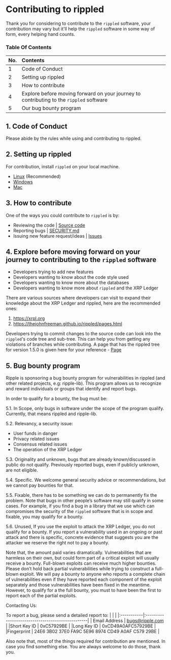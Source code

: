 # Contributing to rippled

Thank you for considering to contribute to the `rippled` software, your contribution may vary but it'll help the `rippled` software in some way of form, every helping hand counts.

### Table Of Contents

| No. | Contents |
|:-----------|:-------------------------------------------------|
| 1 | Code of Conduct |
| 2 | Setting up rippled |
| 3 | How to contribute |
| 4 | Explore before moving forward on your journey to contributing to the `rippled` software |
| 5 | Our bug bounty program |

## 1. Code of Conduct
Please abide by the rules while using and contributing to rippled. 

## 2. Setting up rippled

For contribution, install `rippled` on your local machine.
- [Linux](https://github.com/ripple/rippled/tree/develop/Builds/linux) (Recommended)
- [Windows](https://github.com/ripple/rippled/tree/develop/Builds/VisualStudio2017)
- [Mac](https://github.com/ripple/rippled/tree/develop/Builds/macos)

## 3. How to contribute
One of the ways you could contribute to `rippled` is by:
- Reviewing the code | [Source code](https://github.com/ripple/rippled/tree/develop/src)
- Reporting bugs | [SECURITY.md](https://github.com/ripple/rippled/blob/develop/SECURITY.md)
- Issuing new feature request/ideas | [Issues](https://github.com/ripple/rippled/issues)

## 4. Explore before moving forward on your journey to contributing to the `rippled` software

- Developers trying to add new features
- Developers wanting to know about the code style used
- Developers wanting to know more about the databases
- Developers wanting to know more about `rippled` and the XRP Ledger

There are various sources where developers can visit to expand their knowledge about the XRP Ledger and rippled, here are the recommended ones: 

1. https://xrpl.org
2. https://thejohnfreeman.github.io/rippled/pages.html

Developers trying to commit changes to the source code can look into the `rippled`'s code tree and sub-tree. This can help you from getting any violations of branches while contributing. A page that has the rippled tree for version 1.5.0 is given here for your reference - [Page](https://thejohnfreeman.github.io/rippled/)

## 5. Bug bounty program
Ripple is sponsoring a bug bounty program for vulnerabilities in rippled (and other related projects, e.g: ripple-lib).
This program allows us to recognize and reward individuals or groups that identify and report bugs. 

In order to qualify for a bounty, the bug must be:

5.1. In Scope, only bugs in software under the scope of the program qualify. Currently, that means rippled and ripple-lib.

5.2. Relevancy, a security issue:
- User funds in danger
- Privacy related issues
- Consensus related issues
- The operation of the XRP Ledger

5.3. Originality and unknown, bugs that are already known/discussed in public do not qualify. Previously reported bugs, even if publicly unknown, are not eligible.

5.4. Specific. We welcome general security advice or recommendations, but we cannot pay bounties for that.

5.5. Fixable, there has to be something we can do to permanently fix the problem. Note that bugs in other people’s software may still qualify in some cases. For example, if you find a bug in a library that we use which can compromises the security of the `rippled` software that is in scope and fixable, you may qualify for a bounty.

5.6. Unused, If you use the exploit to attack the XRP Ledger, you do not qualify for a bounty. If you report a vulnerability used in an ongoing or past attack and there is specific, concrete evidence that suggests you are the attacker we reserve the right not to pay a bounty.

Note that, the amount paid varies dramatically. Vulnerabilities that are harmless on their own, but could form part of a critical exploit will usually receive a bounty. Full-blown exploits can receive much higher bounties. Please don’t hold back partial vulnerabilities while trying to construct a full-blown exploit. We will pay a bounty to anyone who reports a complete chain of vulnerabilities even if they have reported each component of the exploit separately and those vulnerabilities have been fixed in the meantime. However, to qualify for a the full bounty, you must to have been the first to report each of the partial exploits.


Contacting Us:

To report a bug, please send a detailed report to:
| | |
|:-----------|:-------------------------------------------------|
| Email Address | bugs@ripple.com |
|Short Key ID | 0xC57929BE |
|Long Key ID | 0xCD49A0AFC57929BE |
|Fingerprint | 24E6 3B02 37E0 FA9C 5E96 8974 CD49 A0AF C579 29BE | 

Also note that, most of the things required for contribution are mentioned. In case you find something else. You are always welcome to do those, thank you.
